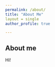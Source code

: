 ```yaml
---
permalink: /about/
title: "About Me"
layout = single
author_profile: true

---
```


## About me
Hi!
